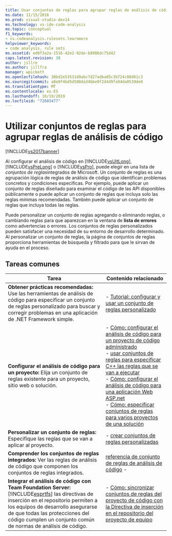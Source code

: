 ```yaml
---
title: Usar conjuntos de reglas para agrupar reglas de análisis de código | Microsoft Docs
ms.date: 11/15/2016
ms.prod: visual-studio-dev14
ms.technology: vs-ide-code-analysis
ms.topic: conceptual
f1_keywords:
- vs.codeanalysis.rulesets.learnmore
helpviewer_keywords:
- code analysis, rule sets
ms.assetid: ed0f3a2a-1516-42e2-92de-b8986dc75d42
caps.latest.revision: 38
author: jillre
ms.author: jillfra
manager: wpickett
ms.openlocfilehash: 30bd2e53531d9abc7d27adba05c3b724c88d61c3
ms.sourcegitcommit: a8e8f4bd5d508da34bbe9f2d4d9fa94da0539de0
ms.translationtype: MT
ms.contentlocale: es-ES
ms.lasthandoff: 10/19/2019
ms.locfileid: "72603477"
---
```

# <a name="using-rule-sets-to-group-code-analysis-rules"></a>Utilizar conjuntos de reglas para agrupar reglas de análisis de código
[!INCLUDE[vs2017banner](../includes/vs2017banner.md)]

Al configurar el análisis de código en [!INCLUDE[vsUltLong](../includes/vsultlong-md.md)], [!INCLUDE[vsPreLong](../includes/vsprelong-md.md)] o [!INCLUDE[vsPro](../includes/vspro-md.md)], puede elegir en una lista de *conjuntos de reglas*integrados de Microsoft. Un conjunto de reglas es una agrupación lógica de reglas de análisis de código que identifican problemas concretos y condiciones específicas. Por ejemplo, puede aplicar un conjunto de reglas diseñado para examinar el código de las API disponibles públicamente o puede aplicar un conjunto de reglas que incluya solo las reglas mínimas recomendadas. También puede aplicar un conjunto de reglas que incluya todas las reglas.

 Puede personalizar un conjunto de reglas agregando o eliminando reglas, o cambiando reglas para que aparezcan en la ventana de **lista de errores** como advertencias o errores. Los conjuntos de reglas personalizados pueden satisfacer una necesidad de su entorno de desarrollo determinado. Al personalizar un conjunto de reglas, la página de conjuntos de reglas proporciona herramientas de búsqueda y filtrado para que le sirvan de ayuda en el proceso.

## <a name="common-tasks"></a>Tareas comunes

|Tarea|Contenido relacionado|
|----------|---------------------|
|**Obtener prácticas recomendadas:** Use las herramientas de análisis de código para especificar un conjunto de reglas personalizado para buscar y corregir problemas en una aplicación de .NET Framework simple.|-   [Tutorial: configurar y usar un conjunto de reglas personalizado](../code-quality/walkthrough-configuring-and-using-a-custom-rule-set.md)|
|**Configurar el análisis de código para un proyecto:** Elija un conjunto de reglas existente para un proyecto, sitio web o solución.|-   [Cómo: configurar el análisis de código para un proyecto de código administrado](../code-quality/how-to-configure-code-analysis-for-a-managed-code-project.md)<br />-   [usar conjuntos de reglas para especificar C++ las reglas que se van a ejecutar](../code-quality/using-rule-sets-to-specify-the-cpp-rules-to-run.md)<br />-   [Cómo: configurar el análisis de código para una aplicación Web ASP.net](../code-quality/how-to-configure-code-analysis-for-an-aspnet-web-application.md)<br />-   [Cómo: especificar conjuntos de reglas para varios proyectos de una solución](../code-quality/how-to-specify-managed-code-rule-sets-for-multiple-projects-in-a-solution.md)|
|**Personalizar un conjunto de reglas:** Especifique las reglas que se van a aplicar al proyecto.|-   [crear conjuntos de reglas personalizadas](../code-quality/creating-custom-code-analysis-rule-sets.md)|
|**Comprender los conjuntos de reglas integrados:** Ver las reglas de análisis de código que componen los conjuntos de reglas integrados.|[referencia de conjunto de reglas de análisis de código](../code-quality/code-analysis-rule-set-reference.md) -   |
|**Integrar el análisis de código con Team Foundation Server:** [!INCLUDE[esprtfs](../includes/esprtfs-md.md)] las directivas de inserción en el repositorio permiten a los equipos de desarrollo asegurarse de que todas las protecciones del código cumplen un conjunto común de normas de análisis de código.|-   [Cómo: sincronizar conjuntos de reglas del proyecto de código con la Directiva de inserción en el repositorio del proyecto de equipo](../code-quality/how-to-synchronize-code-project-rule-sets-with-team-project-check-in-policy.md)|
